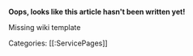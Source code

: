**Oops, looks like this article hasn't been written yet!**

<div id="redir-link-container">Missing wiki template</div>

Categories: [[:ServicePages]]

<script type="text/javascript">
var articleName = window.location.pathname.split("/").pop().split(".")[0];
if (articleName != "") {
var isCategory = articleName.split("_")[0] == "Category";
if (!isCategory) {
var ghLink = "http://github.com/nicebyte/wiki/new/master/Wiki/Hmm?filename="+articleName+".md";
document.getElementById("redir-link-container").innerHTML = "Would you like to write it? Head over <a href=\""+ghLink+"\">to Github</a>!";
window.location.href = ghLink;
  } else {
  document.getElementById("redir-link-container").innerHTML = "The category " + articleName.split("_")[1] + " doesn't appear to have any pages!";
  }
}
</script>
